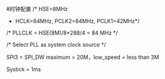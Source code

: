 ﻿#时钟配置
/* HSE=8MHz

 * HCLK=84MHz, PCLK2=84MHz, PCLK1=42MHz*/

/* PLLCLK = HSE(8M)/8*288/4 = 84 MHz   */

/* Select PLL as system clock source   */

SPI3 = SPI_DW maximum = 20M，low_speed = less than 3M

Systick = 1ms